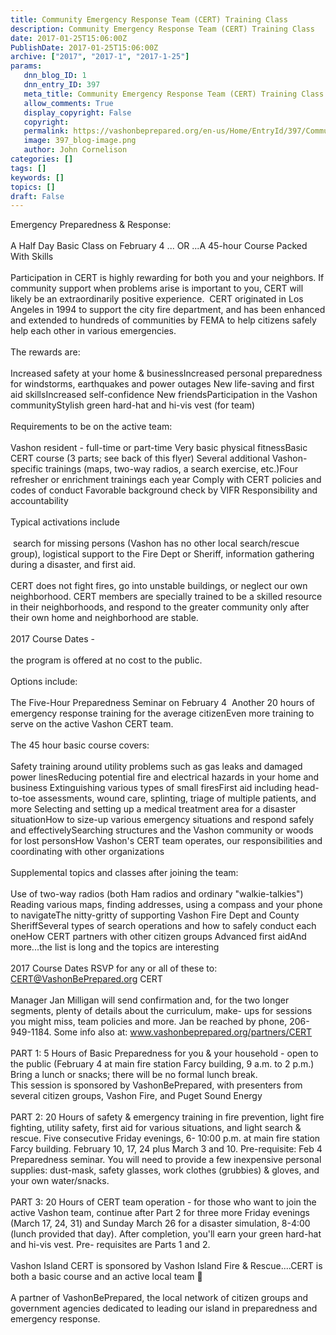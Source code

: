 ```yaml
---
title: Community Emergency Response Team (CERT) Training Class
description: Community Emergency Response Team (CERT) Training Class
date: 2017-01-25T15:06:00Z
PublishDate: 2017-01-25T15:06:00Z
archive: ["2017", "2017-1", "2017-1-25"]
params:
   dnn_blog_ID: 1
   dnn_entry_ID: 397
   meta_title: Community Emergency Response Team (CERT) Training Class
   allow_comments: True
   display_copyright: False
   copyright: 
   permalink: https://vashonbeprepared.org/en-us/Home/EntryId/397/Community-Emergency-Response-Team-CERT-Training-Class
   image: 397_blog-image.png
   author: John Cornelison
categories: []
tags: []
keywords: []
topics: []
draft: False
---
```


Emergency Preparedness &amp; Response:<br />
<br />
A Half Day Basic Class on February 4 ... OR ...A 45-hour Course Packed With Skills <br />
<br />
Participation in CERT is highly rewarding for both you and your neighbors. If community support when problems arise is important to you, CERT will likely be an extraordinarily positive experience. &nbsp;CERT originated in Los Angeles in 1994 to support the city fire department, and has been enhanced and extended to hundreds of communities by FEMA to help citizens safely help each other in various emergencies. &nbsp;<br />
<br />
The rewards are:<br />
<br />
Increased safety at your home &amp; businessIncreased personal preparedness for windstorms, earthquakes and power outages&nbsp;New life-saving and first aid skillsIncreased self-confidence New friendsParticipation in the Vashon communityStylish green hard-hat and hi-vis vest (for team) <br />
<br />
Requirements to be on the active team: <br />
<br />
Vashon resident - full-time or part-time Very basic physical fitnessBasic CERT course (3 parts; see back of this flyer)&nbsp;Several additional Vashon-specific trainings (maps,&nbsp;two-way radios, a search exercise, etc.)Four refresher or enrichment trainings each year&nbsp;Comply with CERT policies and codes of conduct&nbsp;Favorable background check by VIFR Responsibility and accountability <br />
<br />
Typical activations include <br />
<br />
&nbsp;search for missing persons (Vashon has no other local search/rescue group),&nbsp;logistical support to the Fire Dept or Sheriff,&nbsp;information gathering during a disaster, and&nbsp;first aid. <br />
<br />
CERT does not fight fires, go into unstable buildings, or neglect our own neighborhood. CERT members are specially trained to be a skilled resource in their neighborhoods, and respond to the greater community only after their own home and neighborhood are stable. <br />
<br />
2017 Course Dates - <br />
<br />
the program is offered at no cost to the public.&nbsp; <br />
<br />
Options include: &nbsp;<br />
<br />
The Five-Hour Preparedness Seminar on February 4&nbsp;&nbsp;Another 20 hours of emergency response training for the average citizenEven more training to serve on the active Vashon CERT team. <br />
<br />
The 45 hour basic course covers: <br />
<br />
Safety training around utility problems such as gas leaks and damaged power linesReducing potential fire and electrical hazards in your home and business&nbsp;Extinguishing various types of small firesFirst aid including head-to-toe assessments, wound&nbsp;care, splinting, triage of multiple patients, and more&nbsp;Selecting and setting up a medical treatment area for a&nbsp;disaster situationHow to size-up various emergency situations and&nbsp;respond safely and effectivelySearching structures and the Vashon community or&nbsp;woods for lost personsHow Vashon's CERT team operates, our responsibilities&nbsp;and coordinating with other organizations <br />
<br />
Supplemental topics and classes after joining the team: <br />
<br />
Use of two-way radios (both Ham radios and ordinary "walkie-talkies") Reading various maps, finding addresses, using a compass and your phone to navigateThe nitty-gritty of supporting Vashon Fire Dept and County SheriffSeveral types of search operations and how to safely conduct each oneHow CERT partners with other citizen groups Advanced first aidAnd more...the list is long and the topics&nbsp;are interesting <br />
<br />
2017 Course Dates RSVP for any or all of these to: CERT@VashonBePrepared.org CERT <br />
<br />
Manager Jan Milligan will send confirmation and, for the two longer segments, plenty of details about the curriculum, make- ups for sessions you might miss, team policies and more. Jan be reached by phone, 206-949-1184. Some info also at: www.vashonbeprepared.org/partners/CERT<br />
<br />
PART 1: 5 Hours of Basic Preparedness for you &amp; your household - open to the public (February 4 at main fire station Farcy building, 9 a.m. to 2 p.m.) Bring a lunch or snacks; there will be no formal lunch break.<br />
This session is sponsored by VashonBePrepared, with presenters from several citizen groups, Vashon Fire, and Puget Sound Energy <br />
<br />
PART 2: 20 Hours of safety &amp; emergency training in fire prevention, light fire fighting, utility safety, first aid for various situations, and light search &amp; rescue. Five consecutive Friday evenings, 6- 10:00 p.m. at main fire station Farcy building. February 10, 17, 24 plus March 3 and 10. Pre-requisite: Feb 4 Preparedness seminar. You will need to provide a few inexpensive personal supplies: dust-mask, safety glasses, work clothes (grubbies) &amp; gloves, and your own water/snacks. <br />
<br />
PART 3: 20 Hours of CERT team operation - for those who want to join the active Vashon team, continue after Part 2 for three more Friday evenings (March 17, 24, 31) and Sunday March 26 for a disaster simulation, 8-4:00 (lunch provided that day). After completion, you'll earn your green hard-hat and hi-vis vest. Pre- requisites are Parts 1 and 2. <br />
<br />
Vashon Island CERT is sponsored by Vashon Island Fire &amp; Rescue....CERT is both a basic course and an active local team&nbsp; <br />
<br />
A partner of VashonBePrepared, the local network of citizen&nbsp;groups and government agencies dedicated to leading our island in preparedness and emergency response.
